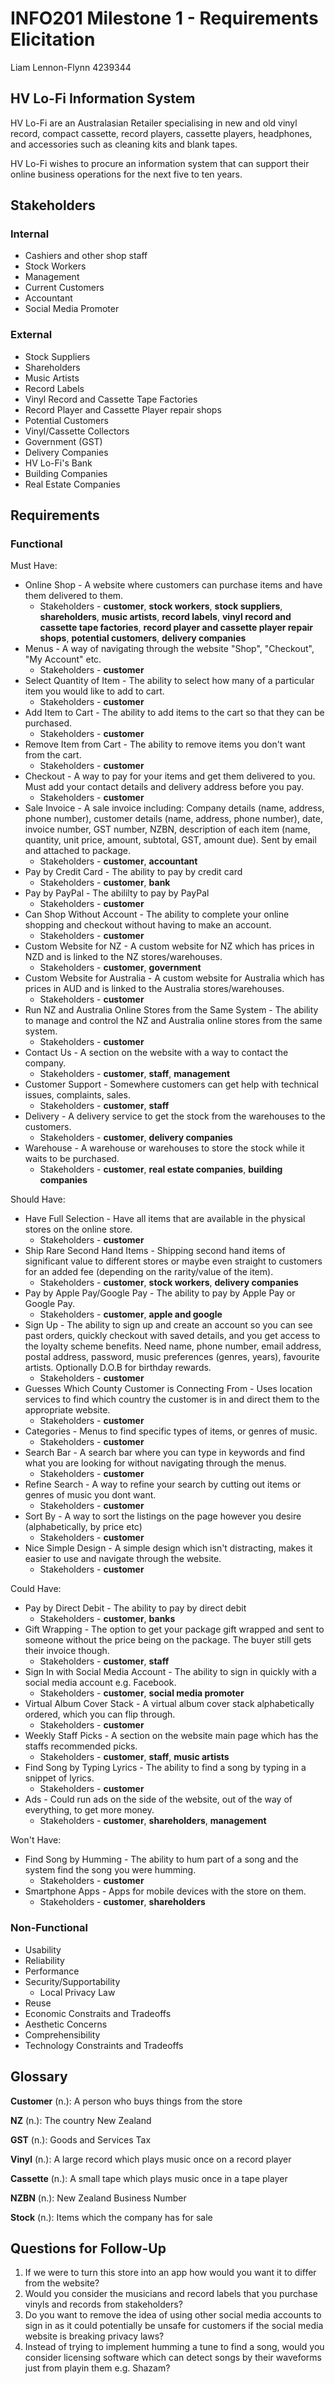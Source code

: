 # INFO201 Milestone 1 - Requirements Elicitation
Liam Lennon-Flynn 4239344

## HV Lo-Fi Information System
HV Lo-Fi are an Australasian Retailer specialising in new and old vinyl record, compact cassette, record players, cassette players, headphones, and accessories such as cleaning kits and blank tapes.

HV Lo-Fi wishes to procure an information system that can support their online business operations for the next five to ten years.

## Stakeholders

### Internal

* Cashiers and other shop staff
* Stock Workers
* Management
* Current Customers
* Accountant
* Social Media Promoter

### External

* Stock Suppliers
* Shareholders
* Music Artists
* Record Labels
* Vinyl Record and Cassette Tape Factories
* Record Player and Cassette Player repair shops
* Potential Customers
* Vinyl/Cassette Collectors
* Government (GST)
* Delivery Companies
* HV Lo-Fi's Bank
* Building Companies
* Real Estate Companies

## Requirements

### Functional

Must Have:

* Online Shop - A website where customers can purchase items and have them delivered to them. 
  * Stakeholders - **customer**, **stock workers**, **stock suppliers**, **shareholders**, **music artists**, **record labels**, **vinyl record and cassette tape factories**, **record player and cassette player repair shops**, **potential customers**, **delivery companies**
* Menus - A way of navigating through the website "Shop", "Checkout", "My Account" etc. 
  * Stakeholders - **customer**
* Select Quantity of Item - The ability to select how many of a particular item you would like to add to cart.
  * Stakeholders - **customer**
* Add Item to Cart - The ability to add items to the cart so that they can be purchased.
  * Stakeholders - **customer**
* Remove Item from Cart - The ability to remove items you don't want from the cart.
  * Stakeholders - **customer**
* Checkout - A way to pay for your items and get them delivered to you. Must add your contact details and delivery address before you pay.
  * Stakeholders - **customer**
* Sale Invoice - A sale invoice including: Company details (name, address, phone number), customer details (name, address, phone number), date, invoice number, GST number, NZBN, description of each item (name, quantity, unit price, amount, subtotal, GST, amount due). Sent by email and attached to package.
  * Stakeholders - **customer**, **accountant**
* Pay by Credit Card - The ability to pay by credit card
  * Stakeholders - **customer**, **bank**
* Pay by PayPal - The abililty to pay by PayPal
  * Stakeholders - **customer**
* Can Shop Without Account - The ability to complete your online shopping and checkout without having to make an account.
  * Stakeholders - **customer**
* Custom Website for NZ - A custom website for NZ which has prices in NZD and is linked to the NZ stores/warehouses.
  * Stakeholders - **customer**, **government**
* Custom Website for Australia - A custom website for Australia which has prices in AUD and is linked to the Australia stores/warehouses.
  * Stakeholders - **customer**
* Run NZ and Australia Online Stores from the Same System - The ability to manage and control the NZ and Australia online stores from the same system.
  * Stakeholders - **customer**
* Contact Us - A section on the website with a way to contact the company.
  * Stakeholders - **customer**, **staff**, **management**
* Customer Support - Somewhere customers can get help with technical issues, complaints, sales.
  * Stakeholders - **customer**, **staff**
* Delivery - A delivery service to get the stock from the warehouses to the customers.
  * Stakeholders - **customer**, **delivery companies**
* Warehouse - A warehouse or warehouses to store the stock while it waits to be purchased.
  * Stakeholders - **customer**, **real estate companies**, **building companies**

Should Have:

* Have Full Selection - Have all items that are available in the physical stores on the online store.
  * Stakeholders - **customer** 
* Ship Rare Second Hand Items - Shipping second hand items of significant value to different stores or maybe even straight to customers for an added fee (depending on the rarity/value of the item).
  * Stakeholders - **customer**, **stock workers**, **delivery companies**
* Pay by Apple Pay/Google Pay - The ability to pay by Apple Pay or Google Pay.
  * Stakeholders - **customer**, **apple and google**
* Sign Up - The ability to sign up and create an account so you can see past orders, quickly checkout with saved details, and you get access to the loyalty scheme benefits. Need name, phone number, email address, postal address, password, music preferences (genres, years), favourite artists. Optionally D.O.B for birthday rewards.
  * Stakeholders - **customer**
* Guesses Which County Customer is Connecting From - Uses location services to find which country the customer is in and direct them to the appropriate website.
  * Stakeholders - **customer**
* Categories - Menus to find specific types of items, or genres of music.
  * Stakeholders - **customer**
* Search Bar - A search bar where you can type in keywords and find what you are looking for without navigating through the menus.
  * Stakeholders - **customer**
* Refine Search - A way to refine your search by cutting out items or genres of music you dont want.
  * Stakeholders - **customer**
* Sort By - A way to sort the listings on the page however you desire (alphabetically, by price etc)
  * Stakeholders - **customer**
* Nice Simple Design - A simple design which isn't distracting, makes it easier to use and navigate through the website.
  * Stakeholders - **customer**

Could Have:

* Pay by Direct Debit - The ability to pay by direct debit
  * Stakeholders - **customer**, **banks**
* Gift Wrapping - The option to get your package gift wrapped and sent to someone without the price being on the package. The buyer still gets their invoice though.
  * Stakeholders - **customer**, **staff**
* Sign In with Social Media Account - The ability to sign in quickly with a social media account e.g. Facebook.
  * Stakeholders - **customer**, **social media promoter**
* Virtual Album Cover Stack - A virtual album cover stack alphabetically ordered, which you can flip through.
  * Stakeholders - **customer**
* Weekly Staff Picks - A section on the website main page which has the staffs recommended picks.
  * Stakeholders - **customer**, **staff**, **music artists**
* Find Song by Typing Lyrics - The ability to find a song by typing in a snippet of lyrics.
  * Stakeholders - **customer**
* Ads - Could run ads on the side of the website, out of the way of everything, to get more money.
  * Stakeholders - **customer**, **shareholders**, **management**

Won't Have:

* Find Song by Humming - The ability to hum part of a song and the system find the song you were humming.
  * Stakeholders - **customer**
* Smartphone Apps - Apps for mobile devices with the store on them.
  * Stakeholders - **customer**, **shareholders**

### Non-Functional

* Usability
* Reliability
* Performance
* Security/Supportability
  * Local Privacy Law
* Reuse
* Economic Constraits and Tradeoffs
* Aesthetic Concerns
* Comprehensibility
* Technology Constraints and Tradeoffs

## Glossary

**Customer** (n.): A person who buys things from the store

**NZ** (n.): The country New Zealand

**GST** (n.): Goods and Services Tax

**Vinyl** (n.): A large record which plays music once on a record player

**Cassette** (n.): A small tape which plays music once in a tape player

**NZBN** (n.): New Zealand Business Number

**Stock** (n.): Items which the company has for sale

## Questions for Follow-Up

1. If we were to turn this store into an app how would you want it to differ from the website?
2. Would you consider the musicians and record labels that you purchase vinyls and records from stakeholders?
3. Do you want to remove the idea of using other social media accounts to sign in as it could potentially be unsafe for customers if the social media website is breaking privacy laws?
4. Instead of trying to implement humming a tune to find a song, would you consider licensing software which can detect songs by their waveforms just from playin them e.g. Shazam?